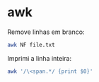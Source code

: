 # awk

Remove linhas em branco:

```bash
awk NF file.txt
```
Imprimi a linha inteira:

```bash
awk '/\<span.*/ {print $0}'
```
